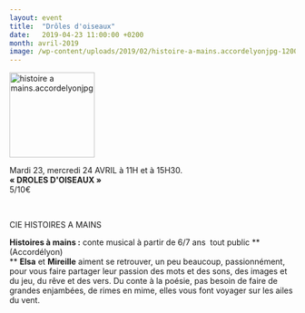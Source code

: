 ```yaml
---
layout: event
title:  "Drôles d'oiseaux"
date:   2019-04-23 11:00:00 +0200
month: avril-2019
image: /wp-content/uploads/2019/02/histoire-a-mains.accordelyonjpg-1200x1200.jpg
---
```

<img class=" size-thumbnail wp-image-6046 alignleft" src="http://localhost/wpagendarts/wp-content/uploads/2019/02/histoire-a-mains.accordelyonjpg.jpg?w=150" alt="histoire a mains.accordelyonjpg" width="150" height="150" />

Mardi 23, mercredi 24 AVRIL à 11H et à 15H30.  
**« DROLES D'OISEAUX »**  
5/10€

&nbsp;

CIE HISTOIRES A MAINS

**Histoires à mains :** conte musical à partir de 6/7 ans  tout public **(Accordélyon)  
** **Elsa** et **Mireille** aiment se retrouver, un peu beaucoup, passionnément, pour vous faire partager leur passion des mots et des sons, des images et du jeu, du rêve et des vers. Du conte à la poésie, pas besoin de faire de grandes enjambées, de rimes en mime, elles vous font voyager sur les ailes du vent.